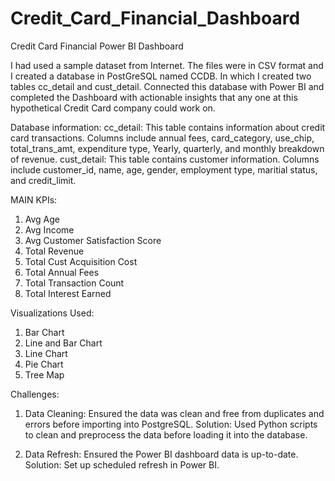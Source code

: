 # Credit_Card_Financial_Dashboard
Credit Card Financial Power BI Dashboard

I had used a sample dataset from Internet. The files were in CSV format and I created a database in PostGreSQL named CCDB. In which I created two tables cc_detail and cust_detail. Connected this database with Power BI and completed the Dashboard with actionable insights that any one at this hypothetical Credit Card company could work on.

Database information:
cc_detail: This table contains information about credit card transactions. Columns include annual fees, card_category, use_chip, total_trans_amt, expenditure type, Yearly, quarterly, and monthly breakdown of revenue.
cust_detail: This table contains customer information. Columns include customer_id, name, age, gender, employment type, maritial status, and credit_limit. 

MAIN KPIs:
1. Avg Age
2. Avg Income
3. Avg Customer Satisfaction Score
4. Total Revenue
5. Total Cust Acquisition Cost
6. Total Annual Fees
7. Total Transaction Count
8. Total Interest Earned

Visualizations Used:
1. Bar Chart
2. Line and Bar Chart
3. Line Chart
4. Pie Chart
5. Tree Map

Challenges:
1. Data Cleaning: Ensured the data was clean and free from duplicates and errors before importing into PostgreSQL.
Solution: Used Python scripts to clean and preprocess the data before loading it into the database.

2. Data Refresh: Ensured the Power BI dashboard data is up-to-date.
Solution: Set up scheduled refresh in Power BI.
